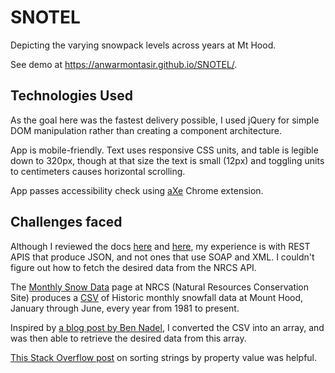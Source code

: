 # SNOTEL

Depicting the varying snowpack levels across years at Mt Hood.

See demo at https://anwarmontasir.github.io/SNOTEL/.

## Technologies Used

As the goal here was the fastest delivery possible, I used jQuery for simple DOM manipulation rather than creating a component architecture.

App is mobile-friendly. Text uses responsive CSS units, and table is legible down to 320px, though at that size the text is small (12px) and toggling units to centimeters causes horizontal scrolling.

App passes accessibility check using [aXe](https://chrome.google.com/webstore/detail/axe/lhdoppojpmngadmnindnejefpokejbdd?hl=en-US) Chrome extension.

## Challenges faced

Although I reviewed the docs [here](https://www.wcc.nrcs.usda.gov/web_service/AWDB_Web_Service_Reference.htm#_Toc336255535) and [here](https://www.wcc.nrcs.usda.gov/web_service/AWDB_Web_Service_Tutorial.htm), my experience is with REST APIS that produce JSON, and not ones that use SOAP and XML. I couldn't figure out how to fetch the desired data from the NRCS API. 

The [Monthly Snow Data](https://wcc.sc.egov.usda.gov/nwcc/rgrpt?report=snowmonth_hist&state=OR) page at NRCS (Natural Resources Conservation Site) produces a [CSV](https://wcc.sc.egov.usda.gov/reportGenerator/view_csv/customGroupByMonthReport/monthly/651:OR:SNTL%7Cid=%22%22%7Cname/POR_BEGIN,POR_END:1,2,3,4,5,6/WTEQ::collectionDate,SNWD::value,WTEQ::value) of Historic monthly snowfall data at Mount Hood, January through June, every year from 1981 to present.

Inspired by [a blog post by Ben Nadel](https://www.bennadel.com/blog/1504-ask-ben-parsing-csv-strings-with-javascript-exec-regular-expression-command.htm), I converted the CSV into an array, and was then able to retrieve the desired data from this array.

[This Stack Overflow post](https://stackoverflow.com/questions/1129216/sort-array-of-objects-by-string-property-value) on sorting strings by property value was helpful.